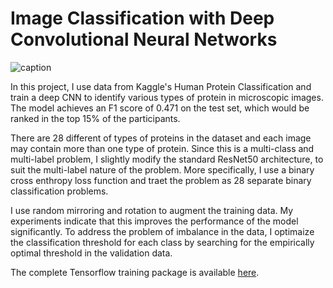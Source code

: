 # Image Classification with Deep Convolutional Neural Networks

![caption]("images/proteins.png")

In this project, I use data from Kaggle's Human Protein Classification and train a deep CNN to identify various types of protein in microscopic images. The model achieves an F1 score of 0.471 on the test set, which would be ranked in the top 15% of the participants.

There are 28 different of types of proteins in the dataset and each image may contain more than one type of protein. Since this is a multi-class and multi-label problem, I slightly modify the standard ResNet50 architecture, to suit the multi-label nature of the problem. More specifically, I use a binary cross enthropy loss function and traet the problem as 28 separate binary classification problems.

I use random mirroring and rotation to augment the training data. My experiments indicate that this improves the performance of the model significantly. To address the problem of imbalance in the data, I optimaize the classification threshold for each class by searching for the empirically optimal threshold in the validation data.

The complete Tensorflow training package is available [here](https://github.com/MiladShahidi/Kaggle-Protein-Classification/blob/master/trainer/model.py).